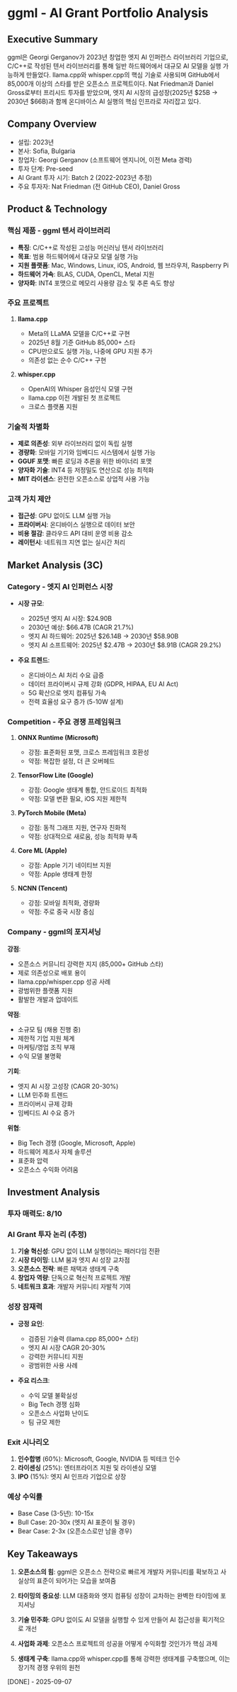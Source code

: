 # ggml - AI Grant Portfolio Analysis

## Executive Summary
ggml은 Georgi Gerganov가 2023년 창업한 엣지 AI 인퍼런스 라이브러리 기업으로, C/C++로 작성된 텐서 라이브러리를 통해 일반 하드웨어에서 대규모 AI 모델을 실행 가능하게 만들었다. llama.cpp와 whisper.cpp의 핵심 기술로 사용되며 GitHub에서 85,000개 이상의 스타를 받은 오픈소스 프로젝트이다. Nat Friedman과 Daniel Gross로부터 프리시드 투자를 받았으며, 엣지 AI 시장의 급성장(2025년 $25B → 2030년 $66B)과 함께 온디바이스 AI 실행의 핵심 인프라로 자리잡고 있다.

## Company Overview
- 설립: 2023년
- 본사: Sofia, Bulgaria
- 창업자: Georgi Gerganov (소프트웨어 엔지니어, 이전 Meta 경력)
- 투자 단계: Pre-seed
- AI Grant 투자 시기: Batch 2 (2022-2023년 추정)
- 주요 투자자: Nat Friedman (전 GitHub CEO), Daniel Gross

## Product & Technology

### 핵심 제품 - ggml 텐서 라이브러리
- **특징**: C/C++로 작성된 고성능 머신러닝 텐서 라이브러리
- **목표**: 범용 하드웨어에서 대규모 모델 실행 가능
- **지원 플랫폼**: Mac, Windows, Linux, iOS, Android, 웹 브라우저, Raspberry Pi
- **하드웨어 가속**: BLAS, CUDA, OpenCL, Metal 지원
- **양자화**: INT4 포맷으로 메모리 사용량 감소 및 추론 속도 향상

### 주요 프로젝트
1. **llama.cpp**
   - Meta의 LLaMA 모델을 C/C++로 구현
   - 2025년 8월 기준 GitHub 85,000+ 스타
   - CPU만으로도 실행 가능, 나중에 GPU 지원 추가
   - 의존성 없는 순수 C/C++ 구현

2. **whisper.cpp**
   - OpenAI의 Whisper 음성인식 모델 구현
   - llama.cpp 이전 개발된 첫 프로젝트
   - 크로스 플랫폼 지원

### 기술적 차별화
- **제로 의존성**: 외부 라이브러리 없이 독립 실행
- **경량화**: 모바일 기기와 임베디드 시스템에서 실행 가능
- **GGUF 포맷**: 빠른 로딩과 추론을 위한 바이너리 포맷
- **양자화 기술**: INT4 등 저정밀도 연산으로 성능 최적화
- **MIT 라이센스**: 완전한 오픈소스로 상업적 사용 가능

### 고객 가치 제안
- **접근성**: GPU 없이도 LLM 실행 가능
- **프라이버시**: 온디바이스 실행으로 데이터 보안
- **비용 절감**: 클라우드 API 대비 운영 비용 감소
- **레이턴시**: 네트워크 지연 없는 실시간 처리

## Market Analysis (3C)

### Category - 엣지 AI 인퍼런스 시장
- **시장 규모**:
  - 2025년 엣지 AI 시장: $24.90B
  - 2030년 예상: $66.47B (CAGR 21.7%)
  - 엣지 AI 하드웨어: 2025년 $26.14B → 2030년 $58.90B
  - 엣지 AI 소프트웨어: 2025년 $2.47B → 2030년 $8.91B (CAGR 29.2%)

- **주요 트렌드**:
  - 온디바이스 AI 처리 수요 급증
  - 데이터 프라이버시 규제 강화 (GDPR, HIPAA, EU AI Act)
  - 5G 확산으로 엣지 컴퓨팅 가속
  - 전력 효율성 요구 증가 (5-10W 설계)

### Competition - 주요 경쟁 프레임워크
1. **ONNX Runtime (Microsoft)**
   - 강점: 표준화된 포맷, 크로스 프레임워크 호환성
   - 약점: 복잡한 설정, 더 큰 오버헤드

2. **TensorFlow Lite (Google)**
   - 강점: Google 생태계 통합, 안드로이드 최적화
   - 약점: 모델 변환 필요, iOS 지원 제한적

3. **PyTorch Mobile (Meta)**
   - 강점: 동적 그래프 지원, 연구자 친화적
   - 약점: 상대적으로 새로움, 성능 최적화 부족

4. **Core ML (Apple)**
   - 강점: Apple 기기 네이티브 지원
   - 약점: Apple 생태계 한정

5. **NCNN (Tencent)**
   - 강점: 모바일 최적화, 경량화
   - 약점: 주로 중국 시장 중심

### Company - ggml의 포지셔닝
**강점**:
- 오픈소스 커뮤니티 강력한 지지 (85,000+ GitHub 스타)
- 제로 의존성으로 배포 용이
- llama.cpp/whisper.cpp 성공 사례
- 광범위한 플랫폼 지원
- 활발한 개발과 업데이트

**약점**:
- 소규모 팀 (채용 진행 중)
- 제한적 기업 지원 체계
- 마케팅/영업 조직 부재
- 수익 모델 불명확

**기회**:
- 엣지 AI 시장 고성장 (CAGR 20-30%)
- LLM 민주화 트렌드
- 프라이버시 규제 강화
- 임베디드 AI 수요 증가

**위협**:
- Big Tech 경쟁 (Google, Microsoft, Apple)
- 하드웨어 제조사 자체 솔루션
- 표준화 압력
- 오픈소스 수익화 어려움

## Investment Analysis

### 투자 매력도: 8/10

### AI Grant 투자 논리 (추정)
1. **기술 혁신성**: GPU 없이 LLM 실행이라는 패러다임 전환
2. **시장 타이밍**: LLM 붐과 엣지 AI 성장 교차점
3. **오픈소스 전략**: 빠른 채택과 생태계 구축
4. **창업자 역량**: 단독으로 혁신적 프로젝트 개발
5. **네트워크 효과**: 개발자 커뮤니티 자발적 기여

### 성장 잠재력
- **긍정 요인**:
  - 검증된 기술력 (llama.cpp 85,000+ 스타)
  - 엣지 AI 시장 CAGR 20-30%
  - 강력한 커뮤니티 지원
  - 광범위한 사용 사례

- **주요 리스크**:
  - 수익 모델 불확실성
  - Big Tech 경쟁 심화
  - 오픈소스 사업화 난이도
  - 팀 규모 제한

### Exit 시나리오
1. **인수합병** (60%): Microsoft, Google, NVIDIA 등 빅테크 인수
2. **라이센싱** (25%): 엔터프라이즈 지원 및 라이센싱 모델
3. **IPO** (15%): 엣지 AI 인프라 기업으로 상장

### 예상 수익률
- Base Case (3-5년): 10-15x
- Bull Case: 20-30x (엣지 AI 표준이 될 경우)
- Bear Case: 2-3x (오픈소스로만 남을 경우)

## Key Takeaways

1. **오픈소스의 힘**: ggml은 오픈소스 전략으로 빠르게 개발자 커뮤니티를 확보하고 사실상의 표준이 되어가는 모습을 보여줌

2. **타이밍의 중요성**: LLM 대중화와 엣지 컴퓨팅 성장이 교차하는 완벽한 타이밍에 포지셔닝

3. **기술 민주화**: GPU 없이도 AI 모델을 실행할 수 있게 만들어 AI 접근성을 획기적으로 개선

4. **사업화 과제**: 오픈소스 프로젝트의 성공을 어떻게 수익화할 것인가가 핵심 과제

5. **생태계 구축**: llama.cpp와 whisper.cpp를 통해 강력한 생태계를 구축했으며, 이는 장기적 경쟁 우위의 원천

[DONE] - 2025-09-07